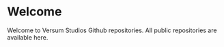 # Welcome
Welcome to Versum Studios Github repositories. All public repositories are available here.
